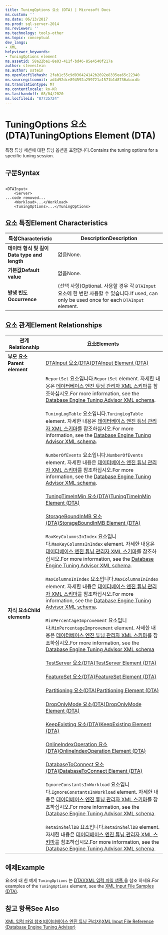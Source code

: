 ```yaml
---
title: TuningOptions 요소 (DTA) | Microsoft Docs
ms.custom: ''
ms.date: 06/13/2017
ms.prod: sql-server-2014
ms.reviewer: ''
ms.technology: tools-other
ms.topic: conceptual
dev_langs:
- XML
helpviewer_keywords:
- TuningOptions element
ms.assetid: 58a22ba1-8e03-411f-bd46-85e4540f217a
author: stevestein
ms.author: sstein
ms.openlocfilehash: 2fab1c55c9d036424142b2692e8335ea65c22340
ms.sourcegitcommit: ad4d92dce894592a259721a1571b1d8736abacdb
ms.translationtype: MT
ms.contentlocale: ko-KR
ms.lasthandoff: 08/04/2020
ms.locfileid: "87735724"
---
```

# <a name="tuningoptions-element-dta"></a><span data-ttu-id="248e5-102">TuningOptions 요소(DTA)</span><span class="sxs-lookup"><span data-stu-id="248e5-102">TuningOptions Element (DTA)</span></span>
  <span data-ttu-id="248e5-103">특정 튜닝 세션에 대한 튜닝 옵션을 포함합니다.</span><span class="sxs-lookup"><span data-stu-id="248e5-103">Contains the tuning options for a specific tuning session.</span></span>  
  
## <a name="syntax"></a><span data-ttu-id="248e5-104">구문</span><span class="sxs-lookup"><span data-stu-id="248e5-104">Syntax</span></span>  
  
```  
  
<DTAInput>  
    <Server>  
...code removed...  
    <Workload>...</Workload>  
    <TuningOptions>...</TuningOptions>  
```  
  
## <a name="element-characteristics"></a><span data-ttu-id="248e5-105">요소 특징</span><span class="sxs-lookup"><span data-stu-id="248e5-105">Element Characteristics</span></span>  
  
|<span data-ttu-id="248e5-106">특성</span><span class="sxs-lookup"><span data-stu-id="248e5-106">Characteristic</span></span>|<span data-ttu-id="248e5-107">Description</span><span class="sxs-lookup"><span data-stu-id="248e5-107">Description</span></span>|  
|--------------------|-----------------|  
|<span data-ttu-id="248e5-108">**데이터 형식 및 길이**</span><span class="sxs-lookup"><span data-stu-id="248e5-108">**Data type and length**</span></span>|<span data-ttu-id="248e5-109">없음</span><span class="sxs-lookup"><span data-stu-id="248e5-109">None.</span></span>|  
|<span data-ttu-id="248e5-110">**기본값**</span><span class="sxs-lookup"><span data-stu-id="248e5-110">**Default value**</span></span>|<span data-ttu-id="248e5-111">없음</span><span class="sxs-lookup"><span data-stu-id="248e5-111">None.</span></span>|  
|<span data-ttu-id="248e5-112">**발생 빈도**</span><span class="sxs-lookup"><span data-stu-id="248e5-112">**Occurrence**</span></span>|<span data-ttu-id="248e5-113">(선택 사항)</span><span class="sxs-lookup"><span data-stu-id="248e5-113">Optional.</span></span> <span data-ttu-id="248e5-114">사용할 경우 각 `DTAInput` 요소에 한 번만 사용할 수 있습니다.</span><span class="sxs-lookup"><span data-stu-id="248e5-114">If used, can only be used once for each `DTAInput` element.</span></span>|  
  
## <a name="element-relationships"></a><span data-ttu-id="248e5-115">요소 관계</span><span class="sxs-lookup"><span data-stu-id="248e5-115">Element Relationships</span></span>  
  
|<span data-ttu-id="248e5-116">관계</span><span class="sxs-lookup"><span data-stu-id="248e5-116">Relationship</span></span>|<span data-ttu-id="248e5-117">요소</span><span class="sxs-lookup"><span data-stu-id="248e5-117">Elements</span></span>|  
|------------------|--------------|  
|<span data-ttu-id="248e5-118">**부모 요소**</span><span class="sxs-lookup"><span data-stu-id="248e5-118">**Parent element**</span></span>|[<span data-ttu-id="248e5-119">DTAInput 요소&#40;DTA&#41;</span><span class="sxs-lookup"><span data-stu-id="248e5-119">DTAInput Element &#40;DTA&#41;</span></span>](dtainput-element-dta.md)|  
|<span data-ttu-id="248e5-120">**자식 요소**</span><span class="sxs-lookup"><span data-stu-id="248e5-120">**Child elements**</span></span>|<span data-ttu-id="248e5-121">`ReportSet` 요소입니다.</span><span class="sxs-lookup"><span data-stu-id="248e5-121">`ReportSet` element.</span></span> <span data-ttu-id="248e5-122">자세한 내용은 [데이터베이스 엔진 튜닝 관리자 XML 스키마](https://go.microsoft.com/fwlink/?linkid=43100)를 참조하십시오.</span><span class="sxs-lookup"><span data-stu-id="248e5-122">For more information, see the [Database Engine Tuning Advisor XML schema](https://go.microsoft.com/fwlink/?linkid=43100).</span></span><br /><br /> <span data-ttu-id="248e5-123">`TuningLogTable` 요소입니다.</span><span class="sxs-lookup"><span data-stu-id="248e5-123">`TuningLogTable` element.</span></span> <span data-ttu-id="248e5-124">자세한 내용은 [데이터베이스 엔진 튜닝 관리자 XML 스키마](https://go.microsoft.com/fwlink/?linkid=43100)를 참조하십시오.</span><span class="sxs-lookup"><span data-stu-id="248e5-124">For more information, see the [Database Engine Tuning Advisor XML schema](https://go.microsoft.com/fwlink/?linkid=43100).</span></span><br /><br /> <span data-ttu-id="248e5-125">`NumberOfEvents` 요소입니다.</span><span class="sxs-lookup"><span data-stu-id="248e5-125">`NumberOfEvents` element.</span></span> <span data-ttu-id="248e5-126">자세한 내용은 [데이터베이스 엔진 튜닝 관리자 XML 스키마](https://go.microsoft.com/fwlink/?linkid=43100)를 참조하십시오.</span><span class="sxs-lookup"><span data-stu-id="248e5-126">For more information, see the [Database Engine Tuning Advisor XML schema](https://go.microsoft.com/fwlink/?linkid=43100).</span></span><br /><br /> [<span data-ttu-id="248e5-127">TuningTimeInMin 요소&#40;DTA&#41;</span><span class="sxs-lookup"><span data-stu-id="248e5-127">TuningTimeInMin Element &#40;DTA&#41;</span></span>](tuningtimeinmin-element-dta.md)<br /><br /> [<span data-ttu-id="248e5-128">StorageBoundInMB 요소&#40;DTA&#41;</span><span class="sxs-lookup"><span data-stu-id="248e5-128">StorageBoundInMB Element &#40;DTA&#41;</span></span>](storageboundinmb-element-dta.md)<br /><br /> <span data-ttu-id="248e5-129">`MaxKeyColumnsInIndex` 요소입니다.</span><span class="sxs-lookup"><span data-stu-id="248e5-129">`MaxKeyColumnsInIndex` element.</span></span> <span data-ttu-id="248e5-130">자세한 내용은 [데이터베이스 엔진 튜닝 관리자 XML 스키마](https://go.microsoft.com/fwlink/?linkid=43100)를 참조하십시오.</span><span class="sxs-lookup"><span data-stu-id="248e5-130">For more information, see the [Database Engine Tuning Advisor XML schema](https://go.microsoft.com/fwlink/?linkid=43100).</span></span><br /><br /> <span data-ttu-id="248e5-131">`MaxColumnsInIndex` 요소입니다.</span><span class="sxs-lookup"><span data-stu-id="248e5-131">`MaxColumnsInIndex` element.</span></span> <span data-ttu-id="248e5-132">자세한 내용은 [데이터베이스 엔진 튜닝 관리자 XML 스키마](https://go.microsoft.com/fwlink/?linkid=43100)를 참조하십시오.</span><span class="sxs-lookup"><span data-stu-id="248e5-132">For more information, see the [Database Engine Tuning Advisor XML schema](https://go.microsoft.com/fwlink/?linkid=43100).</span></span><br /><br /> <span data-ttu-id="248e5-133">`MinPercentageImprovement` 요소입니다.</span><span class="sxs-lookup"><span data-stu-id="248e5-133">`MinPercentageImprovement` element.</span></span> <span data-ttu-id="248e5-134">자세한 내용은 [데이터베이스 엔진 튜닝 관리자 XML 스키마](https://go.microsoft.com/fwlink/?linkid=43100)를 참조하십시오.</span><span class="sxs-lookup"><span data-stu-id="248e5-134">For more information, see the [Database Engine Tuning Advisor XML schema](https://go.microsoft.com/fwlink/?linkid=43100)</span></span><br /><br /> [<span data-ttu-id="248e5-135">TestServer 요소&#40;DTA&#41;</span><span class="sxs-lookup"><span data-stu-id="248e5-135">TestServer Element &#40;DTA&#41;</span></span>](server-element-dta.md)<br /><br /> [<span data-ttu-id="248e5-136">FeatureSet 요소&#40;DTA&#41;</span><span class="sxs-lookup"><span data-stu-id="248e5-136">FeatureSet Element &#40;DTA&#41;</span></span>](featureset-element-dta.md)<br /><br /> [<span data-ttu-id="248e5-137">Partitioning 요소&#40;DTA&#41;</span><span class="sxs-lookup"><span data-stu-id="248e5-137">Partitioning Element &#40;DTA&#41;</span></span>](partitioning-element-dta.md)<br /><br /> [<span data-ttu-id="248e5-138">DropOnlyMode 요소&#40;DTA&#41;</span><span class="sxs-lookup"><span data-stu-id="248e5-138">DropOnlyMode Element &#40;DTA&#41;</span></span>](droponlymode-element-dta.md)<br /><br /> [<span data-ttu-id="248e5-139">KeepExisting 요소&#40;DTA&#41;</span><span class="sxs-lookup"><span data-stu-id="248e5-139">KeepExisting Element &#40;DTA&#41;</span></span>](keepexisting-element-dta.md)<br /><br /> [<span data-ttu-id="248e5-140">OnlineIndexOperation 요소&#40;DTA&#41;</span><span class="sxs-lookup"><span data-stu-id="248e5-140">OnlineIndexOperation Element &#40;DTA&#41;</span></span>](onlineindexoperation-element-dta.md)<br /><br /> [<span data-ttu-id="248e5-141">DatabaseToConnect 요소&#40;DTA&#41;</span><span class="sxs-lookup"><span data-stu-id="248e5-141">DatabaseToConnect Element &#40;DTA&#41;</span></span>](databasetoconnect-element-dta.md)<br /><br /> <span data-ttu-id="248e5-142">`IgnoreConstantsInWorkload` 요소입니다.</span><span class="sxs-lookup"><span data-stu-id="248e5-142">`IgnoreConstantsInWorkload` element.</span></span> <span data-ttu-id="248e5-143">자세한 내용은 [데이터베이스 엔진 튜닝 관리자 XML 스키마](https://go.microsoft.com/fwlink/?linkid=43100)를 참조하십시오.</span><span class="sxs-lookup"><span data-stu-id="248e5-143">For more information, see the [Database Engine Tuning Advisor XML schema](https://go.microsoft.com/fwlink/?linkid=43100).</span></span><br /><br /> <span data-ttu-id="248e5-144">`RetainShellDB` 요소입니다.</span><span class="sxs-lookup"><span data-stu-id="248e5-144">`RetainShellDB` element.</span></span> <span data-ttu-id="248e5-145">자세한 내용은 [데이터베이스 엔진 튜닝 관리자 XML 스키마](https://go.microsoft.com/fwlink/?linkid=43100)를 참조하십시오.</span><span class="sxs-lookup"><span data-stu-id="248e5-145">For more information, see the [Database Engine Tuning Advisor XML schema](https://go.microsoft.com/fwlink/?linkid=43100).</span></span>|  
  
## <a name="example"></a><span data-ttu-id="248e5-146">예제</span><span class="sxs-lookup"><span data-stu-id="248e5-146">Example</span></span>  
 <span data-ttu-id="248e5-147">요소에 대 한 예제 `TuningOptions` 는 [DTA&#41;&#40;XML 입력 파일 샘플 ](xml-input-file-samples-dta.md)을 참조 하세요.</span><span class="sxs-lookup"><span data-stu-id="248e5-147">For examples of the `TuningOptions` element, see the [XML Input File Samples &#40;DTA&#41;](xml-input-file-samples-dta.md).</span></span>  
  
## <a name="see-also"></a><span data-ttu-id="248e5-148">참고 항목</span><span class="sxs-lookup"><span data-stu-id="248e5-148">See Also</span></span>  
 [<span data-ttu-id="248e5-149">XML 입력 파일 참조&#40;데이터베이스 엔진 튜닝 관리자&#41;</span><span class="sxs-lookup"><span data-stu-id="248e5-149">XML Input File Reference &#40;Database Engine Tuning Advisor&#41;</span></span>](xml-input-file-reference-database-engine-tuning-advisor.md)  
  
  
